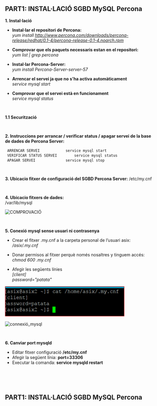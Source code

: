 ## PART1: INSTAL·LACIÓ SGBD MySQL Percona

**1. Instal·lació**  
* **Instal·lar el repositori de Percona:**  
*yum install http://www.percona.com/downloads/percona-release/redhat/0.1-4/percona-release-0.1-4.noarch.rpm*  
  
* **Comprovar que els paquets necessaris estan en el repositori:**  
*yum list | grep percona*

* **Instal·lar Percona-Server:**  
*yum install Percona-Server-server-57*  

* **Arrencar el servei ja que no s'ha activa automàticament**  
*service mysql start*  

* **Comprovar que el servei està en funcionament**  
*service mysql status*  

<br>


**1.1 Securització**  


<br>


**2. Instruccions per arrancar / verificar status / apagar servei de la base de dades de Percona Server:**
	
	 ARRENCAR SERVEI			service mysql start
	 VERIFICAR STATUS SERVEI		service mysql status
	 APAGAR SERVEI				service mysql stop  

<br>


**3. Ubicacio fitxer de configuració del SGBD Percona Server:**
/etc/my.cnf  

<br>


**4. Ubicacio fitxers de dades:**  
/var/lib/mysql

![COMPROVACIÓ](https://github.com/ivanenriquez/BD-M02-M010/blob/master/MP10-UF2/A1/imatges/ubicació_per_defecte_fitxers_de_dades.PNG)

<br>


**5. Conexió mysql sense usuari ni contrasenya**
* Crear el fitxer .my.cnf a la carpeta personal de l’usuari asix:  
*/asix/.my.cnf*

* Donar permisos al fitxer perquè només nosaltres y tinguem accés:  
*chmod 600 .my.cnf*

* Afegir les següents línies  
*[client]  
password="patata"*  

![my.cnf](https://github.com/ivanenriquez/BD-M02-M010/blob/master/MP10-UF2/A1/imatges/my.cnf.PNG)

![connexió_mysql](https://github.com/ivanenriquez/BD-M02-M010/blob/master/MP10-UF2/A1/imatges/connexió_mysql_sense_usuari_ni_contrasenya.PNG)

<br>


**6. Canviar port mysqld**
* Editar fitxer configuració **/etc/my.cnf**
* Afegir la següent línia: **port=33306**
* Executar la comanda: **service mysqld restart**  

<br>
<br>
<br>


## PART1: INSTAL·LACIÓ SGBD MySQL Percona
